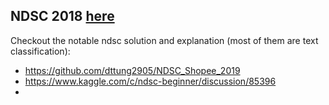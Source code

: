## NDSC 2018 [here](https://www.kaggle.com/c/ndsc-beginner/)

Checkout the notable ndsc solution and explanation (most of them are text classification):
- https://github.com/dttung2905/NDSC_Shopee_2019
- https://www.kaggle.com/c/ndsc-beginner/discussion/85396
- 